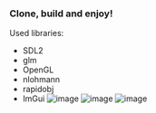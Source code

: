 ### Clone, build and enjoy!
Used libraries:
- SDL2
- glm
- OpenGL
- nlohmann
- rapidobj
- ImGui
![image](https://user-images.githubusercontent.com/91615647/230991079-8bbea53a-29e8-4ed3-86eb-a2ff3e060c68.png)
![image](https://user-images.githubusercontent.com/91615647/230991144-a176d479-4eea-4ae4-87b5-e29542abb4ce.png)
![image](https://user-images.githubusercontent.com/91615647/230991208-07c5933f-9f51-4813-9579-487eedd068c2.png)
